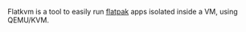 Flatkvm is a tool to easily run [flatpak](https://flatpak.org/) apps isolated inside a VM, using QEMU/KVM.


